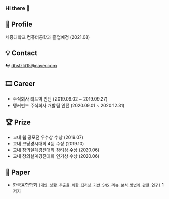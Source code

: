 ### Hi there 👋

## 👦 Profile
세종대학교 컴퓨터공학과 졸업예정 (2021.08)         

## 💡 Contact
📭 dbslzld15@naver.com 

## 🎞 Career
- 주식회사 리트빅 인턴 (2019.09.02 ~ 2019.09.27)
- 탱커펀드 주식회사 개발팀 인턴 (2020.09.01 ~ 2020.12.31)

## 🏆 Prize
- 교내 웹 공모전 우수상 수상 (2019.07)
- 교내 코딩경시대회 4등 수상 (2019.10)
- 교내 창의설계경진대회 장려상 수상 (2020.06)
- 교내 창의설계경진대회 인기상 수상 (2020.06)
## 📝 Paper
- 한국융합학회 [`(개인 성향 추출을 위한 딥러닝 기반 SNS 리뷰 분석 방법에 관한 연구)`](https://doi.org/10.15207/JKCS.2020.11.11.009) 1저자
<!--
**dbslzld15/dbslzld15** is a ✨ _special_ ✨ repository because its `README.md` (this file) appears on your GitHub profile.

Here are some ideas to get you started:

- 🔭 I’m currently working on ...
- 🌱 I’m currently learning ...
- 👯 I’m looking to collaborate on ...
- 🤔 I’m looking for help with ...
- 💬 Ask me about ...
- 📫 How to reach me: ...
- 😄 Pronouns: ...
- ⚡ Fun fact: ...
-->
